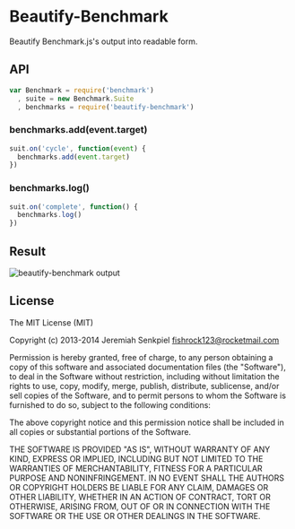 # Beautify-Benchmark

Beautify Benchmark.js's output into readable form.

## API

```js
var Benchmark = require('benchmark')
  , suite = new Benchmark.Suite
  , benchmarks = require('beautify-benchmark')
```

### benchmarks.add(event.target)

```js
suit.on('cycle', function(event) {
  benchmarks.add(event.target)
})
```

### benchmarks.log()

```js
suit.on('complete', function() {
  benchmarks.log()
})
```

## Result

![beautify-benchmark output](http://imgur.com/AME4QSr.png)

## License

The MIT License (MIT)

Copyright (c) 2013-2014 Jeremiah Senkpiel <fishrock123@rocketmail.com>

Permission is hereby granted, free of charge, to any person obtaining a copy
of this software and associated documentation files (the "Software"), to deal
in the Software without restriction, including without limitation the rights
to use, copy, modify, merge, publish, distribute, sublicense, and/or sell
copies of the Software, and to permit persons to whom the Software is
furnished to do so, subject to the following conditions:

The above copyright notice and this permission notice shall be included in
all copies or substantial portions of the Software.

THE SOFTWARE IS PROVIDED "AS IS", WITHOUT WARRANTY OF ANY KIND, EXPRESS OR
IMPLIED, INCLUDING BUT NOT LIMITED TO THE WARRANTIES OF MERCHANTABILITY,
FITNESS FOR A PARTICULAR PURPOSE AND NONINFRINGEMENT. IN NO EVENT SHALL THE
AUTHORS OR COPYRIGHT HOLDERS BE LIABLE FOR ANY CLAIM, DAMAGES OR OTHER
LIABILITY, WHETHER IN AN ACTION OF CONTRACT, TORT OR OTHERWISE, ARISING FROM,
OUT OF OR IN CONNECTION WITH THE SOFTWARE OR THE USE OR OTHER DEALINGS IN
THE SOFTWARE.